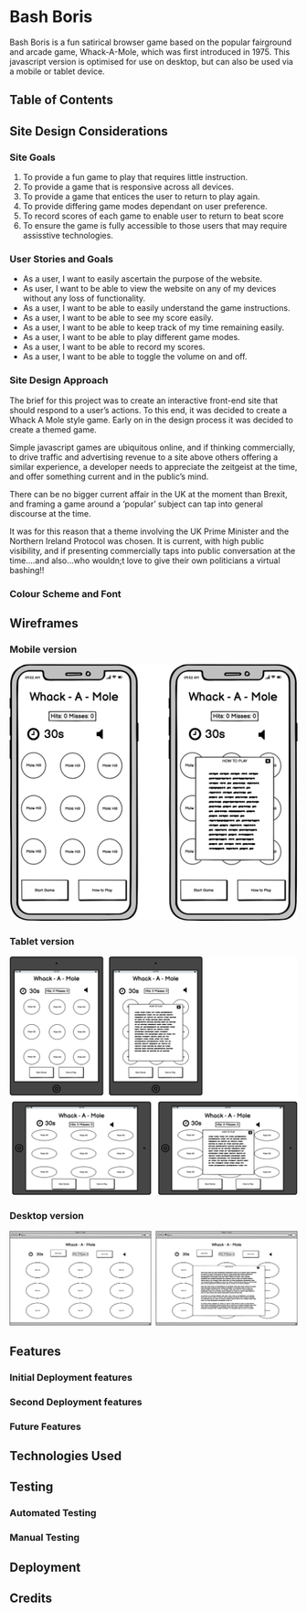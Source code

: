 # Bash Boris

Bash Boris is a fun satirical browser game based on the popular fairground and arcade game, Whack-A-Mole, which was first introduced in 1975. This javascript version is optimised for use on desktop, but can also be used via a mobile or tablet device.

## Table of Contents

## Site Design Considerations

### Site Goals

1. To provide a fun game to play that requires little instruction.
2. To provide a game that is responsive across all devices.
3. To provide a game that entices the user to return to play again.
4. To provide differing game modes dependant on user preference.
5. To record scores of each game to enable user to return to beat score
6. To ensure the game is fully accessible to those users that may require assisstive technologies.

### User Stories and Goals

* As a user, I want to easily ascertain the purpose of the website.
* As user, I want to be able to view the website on any of my devices without any loss of functionality.
* As a user, I want to be able to easily understand the game instructions.
* As a user, I want to be able to see my score easily.
* As a user, I want to be able to keep track of my time remaining easily.
* As a user, I want to be able to play different game modes.
* As a user, I want to be able to record my scores.
* As a user, I want to be able to toggle the volume on and off.

### Site Design Approach

The brief for this project was to create an interactive front-end site that should respond to a user’s actions. To this end, it was decided to create a Whack A Mole style game. Early on in the design process it was decided to create a themed game.

Simple javascript games are ubiquitous online, and if thinking commercially, to drive traffic and advertising revenue to a site above others offering a similar experience, a developer needs to appreciate the zeitgeist at the time, and offer something current and in the public’s mind.

There can be no bigger current affair in the UK at the moment than Brexit, and framing a game around a ‘popular’ subject can tap into general discourse at the time. 

It was for this reason that a theme involving the UK Prime Minister and the Northern Ireland Protocol was chosen. It is current, with high public visibility, and if presenting commercially taps into public conversation at the time....and also...who wouldn;t love to give their own politicians a virtual bashing!!

### Colour Scheme and Font

## Wireframes

### Mobile version

![Mobile version](./assets/wireframes/mobile.png)

### Tablet version

![Tablet version](./assets/wireframes/tablet.png)

### Desktop version

![Desktop version](./assets/wireframes/desktop.png)

## Features

### Initial Deployment features

### Second Deployment features

### Future Features

## Technologies Used

## Testing

### Automated Testing

### Manual Testing

## Deployment

## Credits
